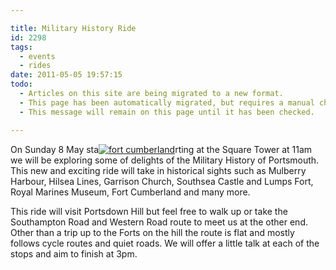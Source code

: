 ```yaml
---

title: Military History Ride
id: 2298
tags:
  - events
  - rides
date: 2011-05-05 19:57:15
todo:
  - Articles on this site are being migrated to a new format.
  - This page has been automatically migrated, but requires a manual check-&-tune to ensure the format and links all work as expected.
  - This message will remain on this page until it has been checked.

---
```


On Sunday 8 May sta[![fort cumberland](/assets/fort-cumberland1-150x80.jpg)](http://www.pompeybug.co.uk/2011/05/military-history-ride/fort-cumberland-2/)rting at the Square Tower at 11am we will be exploring some of delights of the Military History of Portsmouth. This new and exciting ride will take in historical sights such as Mulberry Harbour, Hilsea Lines, Garrison Church, Southsea Castle and Lumps Fort, Royal Marines Museum, Fort Cumberland and many more.

This ride will visit Portsdown Hill but feel free to walk up or take the Southampton Road and Western Road route to meet us at the other end. Other than a trip up to the Forts on the hill the route is flat and mostly follows cycle routes and quiet roads. We will offer a little talk at each of the stops and aim to finish at 3pm.